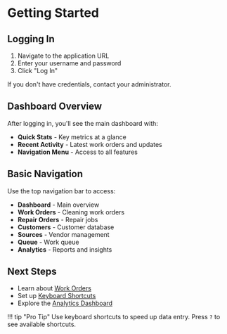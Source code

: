 # Getting Started

## Logging In

1. Navigate to the application URL
2. Enter your username and password
3. Click "Log In"

If you don't have credentials, contact your administrator.

## Dashboard Overview

After logging in, you'll see the main dashboard with:

- **Quick Stats** - Key metrics at a glance
- **Recent Activity** - Latest work orders and updates
- **Navigation Menu** - Access to all features

## Basic Navigation

Use the top navigation bar to access:

- **Dashboard** - Main overview
- **Work Orders** - Cleaning work orders
- **Repair Orders** - Repair jobs
- **Customers** - Customer database
- **Sources** - Vendor management
- **Queue** - Work queue
- **Analytics** - Reports and insights

## Next Steps

- Learn about [Work Orders](work-orders.md)
- Set up [Keyboard Shortcuts](keyboard-shortcuts.md)
- Explore the [Analytics Dashboard](analytics.md)

!!! tip "Pro Tip"
    Use keyboard shortcuts to speed up data entry. Press `?` to see available shortcuts.
